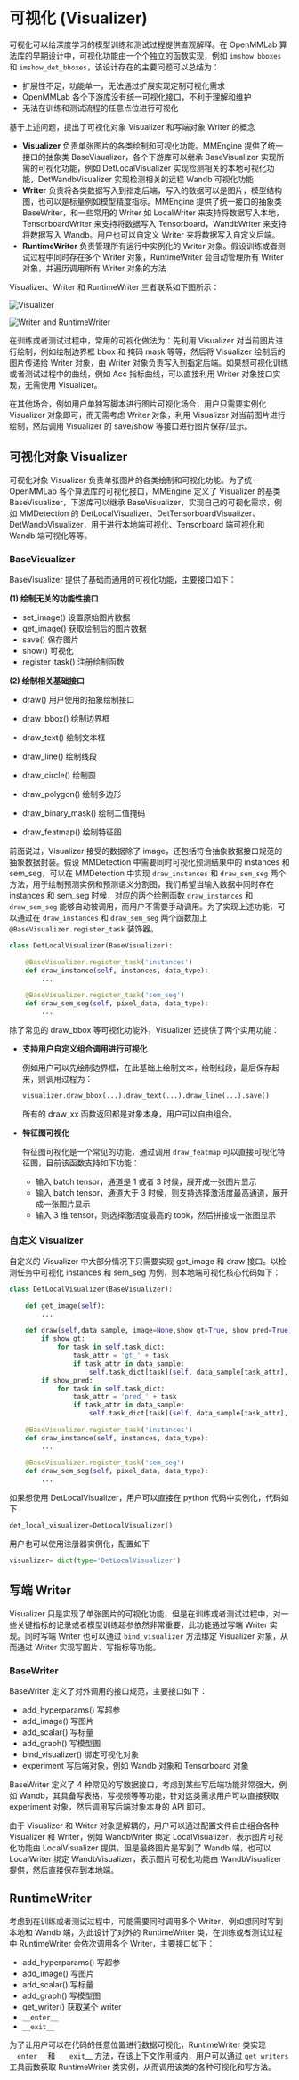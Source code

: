 # 可视化 (Visualizer)

可视化可以给深度学习的模型训练和测试过程提供直观解释。在 OpenMMLab 算法库的早期设计中，可视化功能由一个个独立的函数实现，例如 `imshow_bboxes` 和 `imshow_det_bboxes`，该设计存在的主要问题可以总结为：

- 扩展性不足，功能单一，无法通过扩展实现定制可视化需求
- OpenMMLab 各个下游库没有统一可视化接口，不利于理解和维护
- 无法在训练和测试流程的任意点位进行可视化

基于上述问题，提出了可视化对象 Visualizer 和写端对象 Writer 的概念

- **Visualizer** 负责单张图片的各类绘制和可视化功能。MMEngine 提供了统一接口的抽象类 BaseVisualizer，各个下游库可以继承 BaseVisualizer 实现所需的可视化功能，例如 DetLocalVisualizer 实现检测相关的本地可视化功能，DetWandbVisualizer 实现检测相关的远程 Wandb 可视化功能
- **Writer** 负责将各类数据写入到指定后端，写入的数据可以是图片，模型结构图，也可以是标量例如模型精度指标。MMEngine 提供了统一接口的抽象类 BaseWriter，和一些常用的 Writer 如 LocalWriter 来支持将数据写入本地，TensorboardWriter 来支持将数据写入 Tensorboard，WandbWriter 来支持将数据写入 Wandb。用户也可以自定义 Writer 来将数据写入自定义后端。
- **RuntimeWriter** 负责管理所有运行中实例化的 Writer 对象。假设训练或者测试过程中同时存在多个  Writer 对象，RuntimeWriter 会自动管理所有 Writer 对象，并遍历调用所有 Writer 对象的方法

Visualizer、Writer 和 RuntimeWriter 三者联系如下图所示：

![Visualizer](https://user-images.githubusercontent.com/17425982/153836473-d6e1708d-20b8-433e-9fd7-880bfb4e42bf.png)

![Writer and RuntimeWriter](https://user-images.githubusercontent.com/17425982/153995219-fa3d57a2-83bc-490c-a16d-b9539dc3a030.png)

在训练或者测试过程中，常用的可视化做法为：先利用 Visualizer 对当前图片进行绘制，例如绘制边界框 bbox 和 掩码 mask 等等，然后将 Visualizer 绘制后的图片传递给 Writer 对象，由 Writer 对象负责写入到指定后端。如果想可视化训练或者测试过程中的曲线，例如 Acc 指标曲线，可以直接利用 Writer 对象接口实现，无需使用 Visualizer。

在其他场合，例如用户单独写脚本进行图片可视化场合，用户只需要实例化 Visualizer 对象即可，而无需考虑 Writer 对象，利用 Visualizer 对当前图片进行绘制，然后调用 Visualizer 的 save/show 等接口进行图片保存/显示。

## 可视化对象 Visualizer

可视化对象 Visualizer 负责单张图片的各类绘制和可视化功能。为了统一 OpenMMLab 各个算法库的可视化接口，MMEngine 定义了 Visualizer 的基类 BaseVisualizer，下游库可以继承 BaseVisualizer，实现自己的可视化需求，例如 MMDetection 的 DetLocalVisualizer、DetTensorboardVisualizer、DetWandbVisualizer，用于进行本地端可视化、Tensorboard 端可视化和 Wandb 端可视化等等。

### BaseVisualizer

BaseVisualizer 提供了基础而通用的可视化功能，主要接口如下：

**(1) 绘制无关的功能性接口**

- set_image()  设置原始图片数据
- get_image()  获取绘制后的图片数据
- save()  保存图片
- show()  可视化
- register_task()  注册绘制函数

**(2) 绘制相关基础接口**

- draw()  用户使用的抽象绘制接口

- draw_bbox()  绘制边界框
- draw_text()  绘制文本框
- draw_line()  绘制线段
- draw_circle()  绘制圆
- draw_polygon()  绘制多边形
- draw_binary_mask()  绘制二值掩码
- draw_featmap()  绘制特征图

前面说过，Visualizer 接受的数据除了 image，还包括符合抽象数据接口规范的抽象数据封装。假设 MMDetection 中需要同时可视化预测结果中的 instances 和 sem_seg，可以在 MMDetection 中实现 `draw_instances` 和 `draw_sem_seg` 两个方法，用于绘制预测实例和预测语义分割图，我们希望当输入数据中同时存在 instances 和 sem_seg 时候，对应的两个绘制函数  `draw_instances` 和 `draw_sem_seg` 能够自动被调用，而用户不需要手动调用。为了实现上述功能，可以通过在 `draw_instances` 和 `draw_sem_seg` 两个函数加上 `@BaseVisualizer.register_task` 装饰器。

```python
class DetLocalVisualizer(BaseVisualizer):
    
    @BaseVisualizer.register_task('instances')
    def draw_instance(self, instances, data_type):
        ...
          
    @BaseVisualizer.register_task('sem_seg')
    def draw_sem_seg(self, pixel_data, data_type):    
        ...
```

除了常见的 draw_bbox 等可视化功能外，Visualizer 还提供了两个实用功能：

- **支持用户自定义组合调用进行可视化**

  例如用户可以先绘制边界框，在此基础上绘制文本，绘制线段，最后保存起来，则调用过程为：

  ```python
  visualizer.draw_bbox(...).draw_text(...).draw_line(...).save()
  ```

  所有的 draw_xx 函数返回都是对象本身，用户可以自由组合。

- **特征图可视化**

   特征图可视化是一个常见的功能，通过调用 `draw_featmap` 可以直接可视化特征图，目前该函数支持如下功能：

  - 输入 batch tensor，通道是 1 或者 3 时候，展开成一张图片显示
  - 输入 batch tensor，通道大于 3 时候，则支持选择激活度最高通道，展开成一张图片显示
  - 输入 3 维 tensor，则选择激活度最高的 topk，然后拼接成一张图显示      

### 自定义 Visualizer

自定义的 Visualizer 中大部分情况下只需要实现 get_image 和 draw 接口。以检测任务中可视化 instances 和 sem_seg 为例，则本地端可视化核心代码如下：

```python
class DetLocalVisualizer(BaseVisualizer):
     
    def get_image(self):
        ...
    
    def draw(self,data_sample, image=None,show_gt=True, show_pred=True):
        if show_gt:
            for task in self.task_dict:
                task_attr = 'gt_' + task 
                if task_attr in data_sample:
                    self.task_dict[task](self, data_sample[task_attr], DataType.GT)
        if show_pred:
            for task in self.task_dict:
                task_attr = 'pred_' + task 
                if task_attr in data_sample:
                    self.task_dict[task](self, data_sample[task_attr], DataType.PRED)
    
    @BaseVisualizer.register_task('instances')
    def draw_instance(self, instances, data_type):
        ...
        
    @BaseVisualizer.register_task('sem_seg')
    def draw_sem_seg(self, pixel_data, data_type):    
        ...
```

如果想使用 DetLocalVisualizer，用户可以直接在 python 代码中实例化，代码如下

```py
det_local_visualizer=DetLocalVisualizer()
```

用户也可以使用注册器实例化，配置如下

```py
visualizer= dict(type='DetLocalVisualizer')
```

## 写端 Writer

Visualizer 只是实现了单张图片的可视化功能，但是在训练或者测试过程中，对一些关键指标的记录或者模型训练超参依然非常重要，此功能通过写端 Writer 实现。同时写端 Writer 也可以通过 `bind_visualizer` 方法绑定 Visualizer 对象，从而通过 Writer 实现写图片、写指标等功能。

### BaseWriter

BaseWriter 定义了对外调用的接口规范，主要接口如下：

- add_hyperparams()  写超参
- add_image() 写图片
- add_scalar() 写标量
- add_graph() 写模型图
- bind_visualizer() 绑定可视化对象
- experiment 写后端对象，例如 Wandb 对象和 Tensorboard 对象

BaseWriter 定义了 4 种常见的写数据接口，考虑到某些写后端功能非常强大，例如 Wandb，其具备写表格，写视频等等功能，针对这类需求用户可以直接获取 experiment 对象，然后调用写后端对象本身的 API 即可。

由于 Visualizer 和 Writer 对象是解耦的，用户可以通过配置文件自由组合各种 Visualizer 和 Writer，例如 WandbWriter 绑定 LocalVisualizer，表示图片可视化功能由 LocalVisualizer 提供，但是最终图片是写到了 Wandb 端，也可以 LocalWriter 绑定 WandbVisualizer，表示图片可视化功能由 WandbVisualizer 提供，然后直接保存到本地端。

## RuntimeWriter

考虑到在训练或者测试过程中，可能需要同时调用多个 Writer，例如想同时写到本地和 Wandb 端，为此设计了对外的 RuntimeWriter 类，在训练或者测试过程中  RuntimeWriter 会依次调用各个 Writer，主要接口如下：

- add_hyperparams()  写超参
- add_image() 写图片
- add_scalar() 写标量
- add_graph() 写模型图
- get_writer() 获取某个 writer
- `__enter__`
- `__exit__`

为了让用户可以在代码的任意位置进行数据可视化，RuntimeWriter 类实现 `__enter__` 和 ` __exit`__ 方法，在该上下文作用域内，用户可以通过 `get_writers` 工具函数获取 RuntimeWriter 类实例，从而调用该类的各种可视化和写方法。



